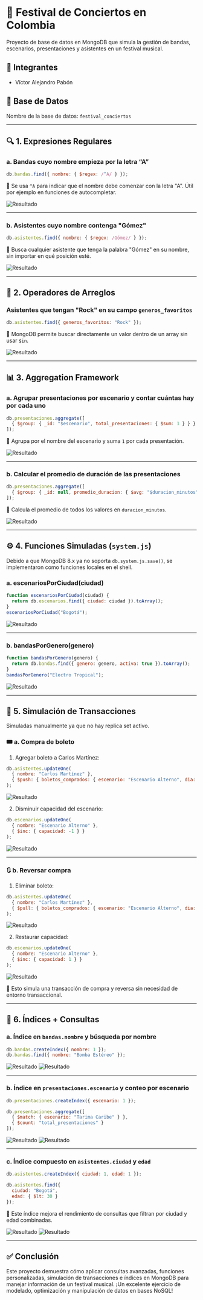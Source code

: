 
# 🎸 Festival de Conciertos en Colombia

Proyecto de base de datos en MongoDB que simula la gestión de bandas, escenarios, presentaciones y asistentes en un festival musical.

## 👥 Integrantes
- Víctor Alejandro Pabón

## 📁 Base de Datos
Nombre de la base de datos: `festival_conciertos`

---

## 🔍 1. Expresiones Regulares

### a. Bandas cuyo nombre empieza por la letra “A”

```js
db.bandas.find({ nombre: { $regex: /^A/ } });
```

📌 Se usa `^A` para indicar que el nombre debe comenzar con la letra "A". Útil por ejemplo en funciones de autocompletar.

![Resultado](image.png)

---

### b. Asistentes cuyo nombre contenga "Gómez"

```js
db.asistentes.find({ nombre: { $regex: /Gómez/ } });
```

📌 Busca cualquier asistente que tenga la palabra "Gómez" en su nombre, sin importar en qué posición esté.

![Resultado](image-1.png)

---

## 🧠 2. Operadores de Arreglos

### Asistentes que tengan "Rock" en su campo `generos_favoritos`

```js
db.asistentes.find({ generos_favoritos: "Rock" });
```

📌 MongoDB permite buscar directamente un valor dentro de un array sin usar `$in`.

![Resultado](image-2.png)

---

## 📊 3. Aggregation Framework

### a. Agrupar presentaciones por escenario y contar cuántas hay por cada uno

```js
db.presentaciones.aggregate([
  { $group: { _id: "$escenario", total_presentaciones: { $sum: 1 } } }
]);
```

📌 Agrupa por el nombre del escenario y suma `1` por cada presentación.

![Resultado](image-3.png)

---

### b. Calcular el promedio de duración de las presentaciones

```js
db.presentaciones.aggregate([
  { $group: { _id: null, promedio_duracion: { $avg: "$duracion_minutos" } } }
]);
```

📌 Calcula el promedio de todos los valores en `duracion_minutos`.

![Resultado](image-4.png)

---

## ⚙️ 4. Funciones Simuladas (`system.js`)

Debido a que MongoDB 8.x ya no soporta `db.system.js.save()`, se implementaron como funciones locales en el shell.

### a. escenariosPorCiudad(ciudad)

```js
function escenariosPorCiudad(ciudad) {
  return db.escenarios.find({ ciudad: ciudad }).toArray();
}
escenariosPorCiudad("Bogotá");
```

![Resultado](image-6.png)

---

### b. bandasPorGenero(genero)

```js
function bandasPorGenero(genero) {
  return db.bandas.find({ genero: genero, activa: true }).toArray();
}
bandasPorGenero("Electro Tropical");
```

![Resultado](image-7.png)

---

## 🔄 5. Simulación de Transacciones

Simuladas manualmente ya que no hay replica set activo.

### 🎟️ a. Compra de boleto

1. Agregar boleto a Carlos Martínez:
```js
db.asistentes.updateOne(
  { nombre: "Carlos Martínez" },
  { $push: { boletos_comprados: { escenario: "Escenario Alterno", dia: "2025-06-22" } } }
);
```
![Resultado](image-8.png)

2. Disminuir capacidad del escenario:
```js
db.escenarios.updateOne(
  { nombre: "Escenario Alterno" },
  { $inc: { capacidad: -1 } }
);
```
![Resultado](image-9.png)

---

### 🔃 b. Reversar compra

1. Eliminar boleto:
```js
db.asistentes.updateOne(
  { nombre: "Carlos Martínez" },
  { $pull: { boletos_comprados: { escenario: "Escenario Alterno", dia: "2025-06-22" } } }
);
```
![Resultado](image-10.png)

2. Restaurar capacidad:
```js
db.escenarios.updateOne(
  { nombre: "Escenario Alterno" },
  { $inc: { capacidad: 1 } }
);
```
![Resultado](image-11.png)

📌 Esto simula una transacción de compra y reversa sin necesidad de entorno transaccional.

---

## 🧱 6. Índices + Consultas

### a. Índice en `bandas.nombre` y búsqueda por nombre

```js
db.bandas.createIndex({ nombre: 1 });
db.bandas.find({ nombre: "Bomba Estéreo" });
```

![Resultado](image-12.png)
![Resultado](image-13.png)

---

### b. Índice en `presentaciones.escenario` y conteo por escenario

```js
db.presentaciones.createIndex({ escenario: 1 });

db.presentaciones.aggregate([
  { $match: { escenario: "Tarima Caribe" } },
  { $count: "total_presentaciones" }
]);
```

![Resultado](image-14.png)
![Resultado](image-15.png)

---

### c. Índice compuesto en `asistentes.ciudad` y `edad`

```js
db.asistentes.createIndex({ ciudad: 1, edad: 1 });

db.asistentes.find({
  ciudad: "Bogotá",
  edad: { $lt: 30 }
});
```

📌 Este índice mejora el rendimiento de consultas que filtran por ciudad y edad combinadas.

![Resultado](image-16.png)
![Resultado](image-17.png)

---

## ✅ Conclusión

Este proyecto demuestra cómo aplicar consultas avanzadas, funciones personalizadas, simulación de transacciones e índices en MongoDB para manejar información de un festival musical. ¡Un excelente ejercicio de modelado, optimización y manipulación de datos en bases NoSQL!
